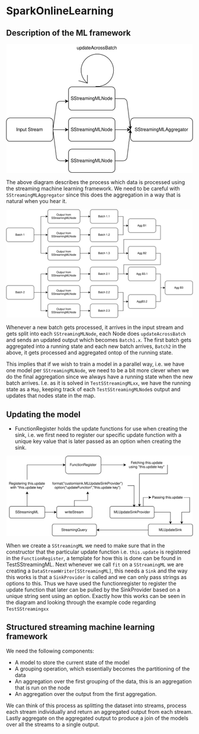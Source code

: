 # SparkOnlineLearning
## Description of the ML framework
![My image](https://github.com/BennyAvelin/SparkOnlineLearning/blob/master/img/StreamingML.svg)

The above diagram describes the process which data is processed using the streaming machine learning framework. We need to be careful with `SStreamingMLAggregator` since this does the aggregation in a way that is natural when you hear it.

![My image](https://github.com/BennyAvelin/SparkOnlineLearning/blob/master/img/SStreamingMLAggregator.svg)

Whenever a new batch gets processed, it arrives in the input stream and gets split into each `SStreamingMLNode`, each Node does `updateAcrossBatch` and sends an updated output which becomes `Batch1.x`. The first batch gets aggregated into a running state and each new batch arrives, `Batch2` in the above, it gets processed and aggregated ontop of the running state.

This implies that if we wish to train a model in a parallel way, i.e. we have one model per `SStreamingMLNode`, we need to be a bit more clever when we do the final aggregation since we always have a running state when the new batch arrives. I.e. as it is solved in `TestSStreamingMLxx`, we have the running state as a `Map`, keeping track of each `TestSStreamingMLNode`s output and updates that nodes state in the map. 

## Updating the model
* FunctionRegister holds the update functions for use when creating the sink, i.e. we first need to register our specific update function with a unique key value that is later passed as an option when creating the sink.

![My image](https://github.com/BennyAvelin/SparkOnlineLearning/blob/master/img/FunctionRegister.svg)

When we create a `SStreamingML` we need to make sure that in the constructor that the particular update function i.e. `this.update` is registered in the `FunctionRegister`, a template for how this is done can be found in TestSStreamingML. Next whenever we call `fit` on a `SStreamingML` we are creating a `DataStreamWriter[SStreamingML]`, this needs a `Sink` and the way this works is that a `SinkProvider` is called and we can only pass strings as options to this. Thus we have used the functionregister to register the update function that later can be pulled by the SinkProvider based on a unique string sent using an option. Exactly how this works can be seen in the diagram and looking through the example code regarding `TestSStreamingxx`

## Structured streaming machine learning framework
We need the following components:
* A model to store the current state of the model
* A grouping operation, which essentially becomes the partitioning of the data
* An aggregation over the first grouping of the data, this is an aggregation that is run on the node
* An aggregation over the output from the first aggregation.

We can think of this process as splitting the dataset into streams, process each stream individually and return an aggregated output from each stream. Lastly aggregate on the aggregated output to produce a join of the models over all the streams to a single output. 
